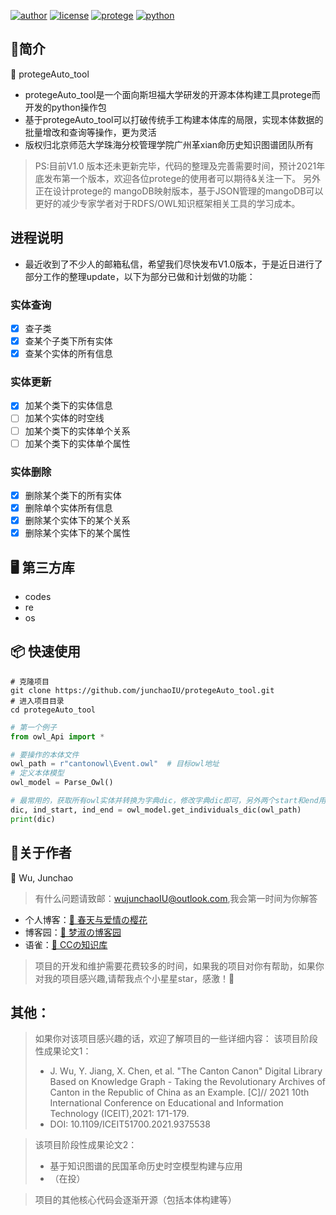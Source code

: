 [![author](https://img.shields.io/badge/Author-WuJunchao-purple)](https://github.com/junchaoIU)
[![license](https://img.shields.io/badge/license-MPL2.0-blue)](https://github.com/junchaoIU/protegeAuto_tool/blob/main/LICENSE)
[![protege](https://img.shields.io/badge/protege-5.5.0-yellowgreen)](https://github.com/protegeproject/protege)
[![python](https://img.shields.io/badge/Python-3.7.6-orange)](https://github.com/TheAlgorithms/Python)


## 🌈简介
🎉  protegeAuto_tool
- protegeAuto_tool是一个面向斯坦福大学研发的开源本体构建工具protege而开发的python操作包
- 基于protegeAuto_tool可以打破传统手工构建本体库的局限，实现本体数据的批量增改和查询等操作，更为灵活
- 版权归北京师范大学珠海分校管理学院广州革xian命历史知识图谱团队所有

> PS:目前V1.0 版本还未更新完毕，代码的整理及完善需要时间，预计2021年底发布第一个版本，欢迎各位protege的使用者可以期待&关注一下。
> 另外正在设计protege的 mangoDB映射版本，基于JSON管理的mangoDB可以更好的减少专家学者对于RDFS/OWL知识框架相关工具的学习成本。

## 进程说明
- 最近收到了不少人的邮箱私信，希望我们尽快发布V1.0版本，于是近日进行了部分工作的整理update，以下为部分已做和计划做的功能：
### 实体查询
- [x] 查子类
- [x] 查某个子类下所有实体
- [x] 查某个实体的所有信息
### 实体更新
- [x] 加某个类下的实体信息
- [ ] 加某个实体的时空线
- [ ] 加某个类下的实体单个关系
- [ ] 加某个类下的实体单个属性
### 实体删除
- [x] 删除某个类下的所有实体
- [x] 删除单个实体所有信息
- [x] 删除某个实体下的某个关系
- [x] 删除某个实体下的某个属性

## 🖥 第三方库
- codes
- re
- os

## 📦 快速使用
```shell
# 克隆项目
git clone https://github.com/junchaoIU/protegeAuto_tool.git
# 进入项目目录
cd protegeAuto_tool
```

```python
# 第一个例子
from owl_Api import *

# 要操作的本体文件
owl_path = r"cantonowl\Event.owl"  # 目标owl地址
# 定义本体模型
owl_model = Parse_Owl()

# 最常用的，获取所有owl实体并转换为字典dic，修改字典dic即可，另外两个start和end用来定位的，不用管
dic, ind_start, ind_end = owl_model.get_individuals_dic(owl_path)
print(dic)
```

## 🌸关于作者
🍧 Wu, Junchao 

> 有什么问题请致邮：wujunchaoIU@outlook.com,我会第一时间为你解答

- 个人博客：[🌸 春天与爱情の樱花](https://www.wujunchao.top)
- 博客园：[🌸 梦淑の博客园](http://cnblogs.wujunchao.top)
- 语雀：[🌸 CCの知识库](https://www.yuque.com/wujunchao)

> 项目的开发和维护需要花费较多的时间，如果我的项目对你有帮助，如果你对我的项目感兴趣,请帮我点个小星星star，感激！🍉

## 其他：
> 如果你对该项目感兴趣的话，欢迎了解项目的一些详细内容：
> 该项目阶段性成果论文1：
> - J. Wu, Y. Jiang, X. Chen, et al. "The Canton Canon" Digital Library Based on Knowledge
Graph - Taking the Revolutionary Archives of Canton in the Republic of China as an Example. [C]// 2021 10th International Conference on Educational and Information Technology (ICEIT),2021: 171-179.
> - DOI: 10.1109/ICEIT51700.2021.9375538

> 该项目阶段性成果论文2：
> - 基于知识图谱的民国革命历史时空模型构建与应用
> - （在投）

> 项目的其他核心代码会逐渐开源（包括本体构建等）
